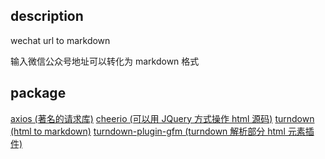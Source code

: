 ## description

wechat url to markdown

输入微信公众号地址可以转化为 markdown 格式

## package

[axios (著名的请求库)](http://www.axios-js.com/)
[cheerio (可以用 JQuery 方式操作 html 源码)](https://github.com/cheeriojs/cheerio)
[turndown (html to markdown)](https://github.com/mixmark-io/turndown)
[turndown-plugin-gfm (turndown 解析部分 html 元素插件)](https://github.com/mixmark-io/turndown-plugin-gfm)